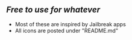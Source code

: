 *Free to use for whatever*
--------------------------
- Most of these are inspired by Jailbreak apps
- All icons are posted under "README.md"
